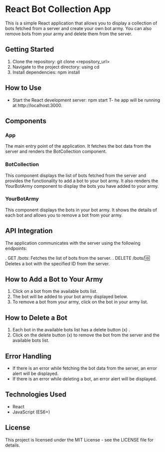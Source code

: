 # React Bot Collection App

This is a simple React application that allows you to display a collection of bots fetched from a server and create your own bot army. You can also remove bots from your army and delete them from the server.

## Getting Started

1. Clone the repository: git clone <repository_url>
2. Navigate to the project directory: using cd 
3. Install dependencies: npm install

## How to Use
- Start the React development server: npm start
T- he app will be running at http://localhost:3000.

## Components
### App
The main entry point of the application. It fetches the bot data from the server and renders the BotCollection component.

### BotCollection
This component displays the list of bots fetched from the server and provides the functionality to add a bot to your bot army. It also renders the YourBotArmy component to display the bots you have added to your army.

### YourBotArmy
This component displays the bots in your bot army. It shows the details of each bot and allows you to remove a bot from your army.

## API Integration
The application communicates with the server using the following endpoints:

. GET /bots: Fetches the list of bots from the server.
. DELETE /bots/:id: Deletes a bot with the specified ID from the server.

## How to Add a Bot to Your Army
1. Click on a bot from the available bots list.
2. The bot will be added to your bot army displayed below.
3. To remove a bot from your army, click on the bot in your army list.

## How to Delete a Bot
1. Each bot in the available bots list has a delete button (x) .
2. Click on the delete button (x) to remove the bot from the server and the available bots list.

## Error Handling
- If there is an error while fetching the bot data from the server, an error alert will be displayed.
- If there is an error while deleting a bot, an error alert will be displayed.

## Technologies Used
- React
- JavaScript (ES6+)

## License
This project is licensed under the MIT License - see the LICENSE file for details.




